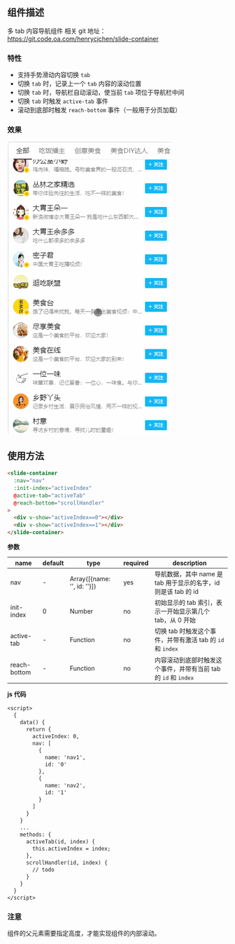 ## 组件描述
多 tab 内容导航组件
相关 git 地址：https://git.code.oa.com/henrycjchen/slide-container
### 特性
- 支持手势滑动内容切换 `tab`
- 切换 `tab` 时，记录上一个 `tab` 内容的滚动位置
- 切换 `tab` 时，导航栏自动滚动，使当前 `tab` 项位于导航栏中间
- 切换 `tab` 时触发 `active-tab` 事件
- 滚动到底部时触发 `reach-bottom` 事件（一般用于分页加载）

### 效果

![](./1.gif)

## 使用方法
```html
<slide-container
  :nav="nav"
  :init-index="activeIndex"
  @active-tab="activeTab"
  @reach-bottom="scrollHandler"
>
  <div v-show="activeIndex==0"></div>
  <div v-show="activeIndex==1"></div>
</slide-container>
```
**参数**

| name         | default | type                        | required | description                                                  |
| ------------ | ------- | --------------------------- | -------- | ------------------------------------------------------------ |
| nav          | -       | Array([{name: '', id: ''}]) | yes      | 导航数据，其中 name 是 tab 用于显示的名字，id 则是该 tab 的 id|
| init-index   | 0       | Number                      | no       | 初始显示的 tab 索引，表示一开始显示第几个 tab，从 0 开始|
| active-tab   | -       | Function                    | no       | 切换 tab 时触发这个事件，并带有激活 tab 的 `id` 和 `index`   |
| reach-bottom | -       | Function                    | no       | 内容滚动到底部时触发这个事件，并带有当前 tab 的 `id` 和 `index` |

**js 代码**
```
<script>
  {
    data() {
      return {
        activeIndex: 0,
        nav: [
          {
            name: 'nav1',
            id: '0'
          },
          {
            name: 'nav2',
            id: '1'
          }
        ]
      }
    }
    ...
    methods: {
      activeTab(id, index) {
        this.activeIndex = index;
      },
      scrollHandler(id, index) {
        // todo
      }
    }
  }
</script>
```

### 注意

组件的父元素需要指定高度，才能实现组件的内部滚动。
